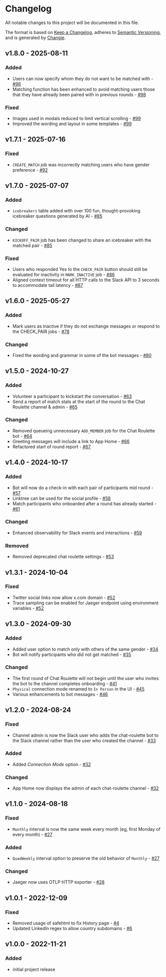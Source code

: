 # Changelog
All notable changes to this project will be documented in this file.

The format is based on [Keep a Changelog](https://keepachangelog.com/en/1.0.0/),
adheres to [Semantic Versioning](https://semver.org/spec/v2.0.0.html),
and is generated by [Changie](https://github.com/miniscruff/changie).

## v1.8.0 - 2025-08-11

### Added
* Users can now specify whom they do not want to be matched with - [#98](https://github.com/chat-roulettte/chat-roulette/pull/98)
* Matching function has been enhanced to avoid matching users those that they have already been paired with in previous rounds - [#98](https://github.com/chat-roulettte/chat-roulette/pull/98)

### Fixed
* Images used in modals reduced to limit vertical scrolling - [#99](https://github.com/chat-roulettte/chat-roulette/pull/99)
* Improved the wording and layout in some templates - [#99](https://github.com/chat-roulettte/chat-roulette/pull/99)

## v1.7.1 - 2025-07-16

### Fixed
* `CREATE_MATCH` job was incorrectly matching users who have gender preference - [#92](https://github.com/chat-roulettte/chat-roulette/pull/92)

## v1.7.0 - 2025-07-07

### Added
* `icebreakers` table added with over 100 fun, thought-provoking icebreaker questions generated by AI - [#85](https://github.com/chat-roulettte/chat-roulette/pull/85)

### Changed
* `KICKOFF_PAIR` job has been changed to share an icebreaker with the matched pair - [#85](https://github.com/chat-roulettte/chat-roulette/pull/85)

### Fixed
* Users who responded Yes to the `CHECK_PAIR` button should still be evaluated for inactivity in `MARK_INACTIVE` job - [#86](https://github.com/chat-roulettte/chat-roulette/pull/86)
* Aligned context timeout for all HTTP calls to the Slack API to 3 seconds to accommodate tail latency - [#87](https://github.com/chat-roulettte/chat-roulette/pull/87)

## v1.6.0 - 2025-05-27

### Added
* Mark users as inactive if they do not exchange messages or respond to the CHECK_PAIR jobs - [#78](https://github.com/chat-roulettte/chat-roulette/pull/78)

### Changed
* Fixed the wording and grammar in some of the bot messages - [#80](https://github.com/chat-roulettte/chat-roulette/pull/80)

## v1.5.0 - 2024-10-27

### Added
* Volunteer a participant to kickstart the conversation - [#63](https://github.com/chat-roulettte/chat-roulette/pull/63)
* Send a report of match stats at the start of the round to the Chat Roulette channel & admin  - [#65](https://github.com/chat-roulettte/chat-roulette/pull/65)

### Changed
* Removed queueing unnecessary `ADD_MEMBER` job for the Chat Roulette bot - [#64](https://github.com/chat-roulettte/chat-roulette/pull/64)
* Greeting messages will include a link to App Home - [#66](https://github.com/chat-roulettte/chat-roulette/pull/66)
* Refactored start of round report - [#67](https://github.com/chat-roulettte/chat-roulette/pull/67)

## v1.4.0 - 2024-10-17

### Added
* Bot will now do a check-in with each pair of participants mid round  - [#57](https://github.com/chat-roulettte/chat-roulette/pull/57)
* Linktree can be used for the social profile - [#58](https://github.com/chat-roulettte/chat-roulette/pull/58)
* Match participants who onboarded after a round has already started - [#61](https://github.com/chat-roulettte/chat-roulette/pull/61)

### Changed
* Enhanced observability for Slack events and interactions - [#59](https://github.com/chat-roulettte/chat-roulette/pull/59)

### Removed
* Removed deprecated chat roulette settings - [#53](https://github.com/chat-roulettte/chat-roulette/pull/53)

## v1.3.1 - 2024-10-04

### Fixed
* Twitter social links now allow x.com domain - [#52](https://github.com/chat-roulettte/chat-roulette/pull/51)
* Trace sampling can be enabled for Jaeger endpoint using environment variables - [#52](https://github.com/chat-roulettte/chat-roulette/pull/52)

## v1.3.0 - 2024-09-30

### Added
* Added user option to match only with others of the same gender - [#34](https://github.com/chat-roulettte/chat-roulette/pull/34)
* Bot will notify participants who did not get matched - [#35](https://github.com/chat-roulettte/chat-roulette/pull/35)

### Changed
* The first round of Chat Roulette will not begin until the user who invites the bot to the channel completes onboarding - [#41](https://github.com/chat-roulettte/chat-roulette/pull/41)
* `Physical` connection mode renamed to `In Person` in the UI - [#45](https://github.com/chat-roulettte/chat-roulette/pull/45)
* Various enhancements to bot messages - [#46](https://github.com/chat-roulettte/chat-roulette/pull/46)

## v1.2.0 - 2024-08-24

### Fixed
* Channel admin is now the Slack user who adds the chat-roulette bot to the Slack channel rather than the user who created the channel -  [#33](https://github.com/chat-roulettte/chat-roulette/pull/33)

### Added
* Added _Connection Mode_ option -  [#32](https://github.com/chat-roulettte/chat-roulette/pull/32)

### Changed
* App Home now displays the admin of each chat-roulette channel -  [#32](https://github.com/chat-roulettte/chat-roulette/pull/32)

## v1.1.0 - 2024-08-18

### Fixed
* `Monthly` interval is now the same week every month (eg, first Monday of every month) - [#27](https://github.com/chat-roulettte/chat-roulette/pull/27)

### Added
* `QuadWeekly` interval option to preserve the old behavior of `Monthly` - [#27](https://github.com/chat-roulettte/chat-roulette/pull/27)

### Changed
* Jaeger now uses OTLP HTTP exporter - [#28](https://github.com/chat-roulettte/chat-roulette/pull/28)

## v1.0.1 - 2022-12-09

### Fixed
* Removed usage of safehtml to fix History page - [#4](https://github.com/chat-roulettte/chat-roulette/pull/4)
* Updated LinkedIn regex to allow country subdomains - [#6](https://github.com/chat-roulettte/chat-roulette/pull/6)

## v1.0.0 - 2022-11-21

### Added
* initial project release